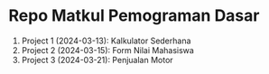 # Repo Matkul Pemograman Dasar

1. Project 1 (2024-03-13): Kalkulator Sederhana
2. Project 2 (2024-03-15): Form Nilai Mahasiswa
3. Project 3 (2024-03-21): Penjualan Motor
